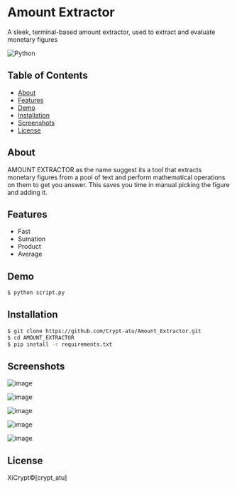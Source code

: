 # Amount Extractor

A sleek, terminal-based amount extractor, used to extract and evaluate monetary figures

![Python](https://img.shields.io/badge/python-3.10+-green.svg)


## Table of Contents
- [About](#about)
- [Features](#features)
- [Demo](#demo)
- [Installation](#installation)
- [Screenshots](#Screenshots)
- [License](#license)

## About
AMOUNT EXTRACTOR as the name suggest its a tool that extracts monetary figures from a pool of text and perform mathematical operations on them to get you answer. This saves you time in manual picking the figure and adding it.

## Features
- Fast
- Sumation
- Product
- Average

## Demo
```bash 
$ python script.py
```

## Installation
```bash
$ git clone https://github.com/Crypt-atu/Amount_Extractor.git
$ cd AMOUNT_EXTRACTOR
$ pip install -r requirements.txt
```

## Screenshots
![image](https://github.com/user-attachments/assets/531a3e74-2e3b-4ecb-89ca-3e30d40fe905)


![image](https://github.com/user-attachments/assets/3848aea5-dd3f-4e54-9dc4-3735335eaf41)


![image](https://github.com/user-attachments/assets/39ccf428-2712-4796-a5d0-e3028f42a8c0)


![image](https://github.com/user-attachments/assets/3ed0fca1-a8ee-44bf-9fdf-0838810aec67)


![image](https://github.com/user-attachments/assets/24a1642c-18d0-478c-8c7f-92f56dc97a67)






## License
XiCrypt©[crypt_atu]

